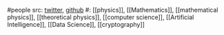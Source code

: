 #people 
src: [twitter](https://twitter.com/cosmicfibretion), [github](https://github.com/mayabenowitz) 
#: [[physics]], [[Mathematics]], [[mathematical physics]], [[theoretical physics]], [[computer science]], [[Artificial Intelligence]], [[Data Science]], [[cryptography]] 

